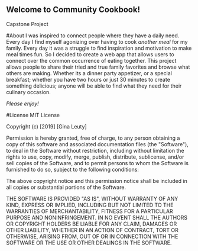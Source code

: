 ## Welcome to Community Cookbook!
Capstone Project

#About
I was inspired to connect people where they have a daily need. Every day
I find myself agonizing over having to cook *another meal* for my family.
Every day it was a struggle to find inspiration and motivation to make
meal times fun. So I decided to create a web app that allows users to 
connect over the common occurrence of eating together. This project allows 
people to share their tried and true family favorites and browse what others
are making. Whether its a dinner party appetizer, or a special breakfast; 
whether you have two hours or just 30 minutes to create something delicious;
anyone will be able to find what they need for their culinary occasion.

*Please enjoy!*


#License
MIT License

Copyright (c) [2019] [Gina Leuty]

Permission is hereby granted, free of charge, to any person obtaining a copy
of this software and associated documentation files (the "Software"), to deal
in the Software without restriction, including without limitation the rights
to use, copy, modify, merge, publish, distribute, sublicense, and/or sell
copies of the Software, and to permit persons to whom the Software is
furnished to do so, subject to the following conditions:

The above copyright notice and this permission notice shall be included in all
copies or substantial portions of the Software.

THE SOFTWARE IS PROVIDED "AS IS", WITHOUT WARRANTY OF ANY KIND, EXPRESS OR
IMPLIED, INCLUDING BUT NOT LIMITED TO THE WARRANTIES OF MERCHANTABILITY,
FITNESS FOR A PARTICULAR PURPOSE AND NONINFRINGEMENT. IN NO EVENT SHALL THE
AUTHORS OR COPYRIGHT HOLDERS BE LIABLE FOR ANY CLAIM, DAMAGES OR OTHER
LIABILITY, WHETHER IN AN ACTION OF CONTRACT, TORT OR OTHERWISE, ARISING FROM,
OUT OF OR IN CONNECTION WITH THE SOFTWARE OR THE USE OR OTHER DEALINGS IN THE
SOFTWARE.
